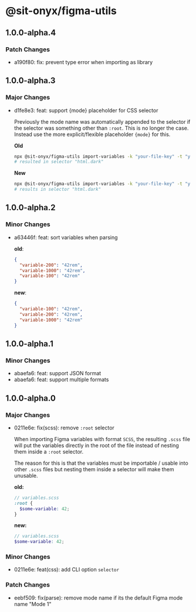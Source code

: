 # @sit-onyx/figma-utils

## 1.0.0-alpha.4

### Patch Changes

- a190f80: fix: prevent type error when importing as library

## 1.0.0-alpha.3

### Major Changes

- d1fe8e3: feat: support {mode} placeholder for CSS selector

  Previously the mode name was automatically appended to the selector if the selector was
  something other than `:root`. This is no longer the case.
  Instead use the more explicit/flexible placeholder `{mode}` for this.

  **Old**

  ```sh
  npx @sit-onyx/figma-utils import-variables -k "your-file-key" -t "your-token" -m dark -s html
  # resulted in selector "html.dark"
  ```

  **New**

  ```sh
  npx @sit-onyx/figma-utils import-variables -k "your-file-key" -t "your-token" -m dark -s html.{mode}
  # results in selector "html.dark"
  ```

## 1.0.0-alpha.2

### Minor Changes

- a63446f: feat: sort variables when parsing

  **old**:

  ```json
  {
    "variable-200": "42rem",
    "variable-1000": "42rem",
    "variable-100": "42rem"
  }
  ```

  **new**:

  ```json
  {
    "variable-100": "42rem",
    "variable-200": "42rem",
    "variable-1000": "42rem"
  }
  ```

## 1.0.0-alpha.1

### Minor Changes

- abaefa6: feat: support JSON format
- abaefa6: feat: support multiple formats

## 1.0.0-alpha.0

### Major Changes

- 0211e6e: fix(scss): remove `:root` selector

  When importing Figma variables with format `SCSS`, the resulting `.scss` file will put the variables
  directly in the root of the file instead of nesting them inside a `:root` selector.

  The reason for this is that the variables must be importable / usable into other `.scss` files but nesting
  them inside a selector will make them unusable.

  **old:**

  ```scss
  // variables.scss
  :root {
    $some-variable: 42;
  }
  ```

  **new:**

  ```scss
  // variables.scss
  $some-variable: 42;
  ```

### Minor Changes

- 0211e6e: feat(css): add CLI option `selector`

### Patch Changes

- eebf509: fix(parse): remove mode name if its the default Figma mode name "Mode 1"
